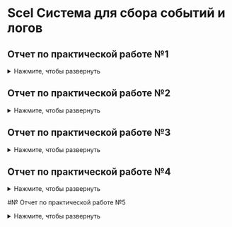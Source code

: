 # Scel Система для сбора событий и логов
 
## Отчет по практической работе №1

<details>
  <summary>Нажмите, чтобы развернуть</summary>

## Rsyslog. Сервер

1 На виртуальных машинах настроил сеть на Сетевой мост 

2 На первой виртуальной машине скачем rsyslog

![Desktop Screenshot 2024 09 11 - 18 30 32 61](https://github.com/user-attachments/assets/558a706d-9d84-43c2-b1f8-9c774f328ba0)

3 Запустим сервис. Проверим работоспособность

![Desktop Screenshot 2024 09 11 - 18 31 06 06](https://github.com/user-attachments/assets/e58326f6-e89c-4581-9381-a976c4e68f26)

4 Настраиваем rsyslog для удаленного приема системного журнала

![Desktop Screenshot 2024 09 11 - 18 33 09 92](https://github.com/user-attachments/assets/9bd65fcf-e82d-48d0-bb94-5b544c2dd993)

5 Перезапускаем сервис

![Desktop Screenshot 2024 09 11 - 18 34 28 10](https://github.com/user-attachments/assets/1c36b05e-40f1-4c90-9cd3-31f3b8359995)

## Rsyslog. Клиент

1 На второй виртуальной машине скачаем rsyslog


2 Отредактируем config, добавляем правило для пересылки логов

![Desktop Screenshot 2024 09 11 - 18 35 58 05](https://github.com/user-attachments/assets/1d1d7ff1-f377-4041-a061-50c5608c366c)

3 Перезапускаем сервис

![Desktop Screenshot 2024 09 11 - 18 36 30 76](https://github.com/user-attachments/assets/70a45ee8-fa3a-4307-ab95-f8bf7c2a093d)

## LOKI

1 Разворачиваем на сервере Loki

![Desktop Screenshot 2024 09 11 - 18 57 31 69](https://github.com/user-attachments/assets/ebd01baf-7ffc-4c90-8fd7-fc741e2aa96f)

2 На клиенте устанавлиеваем Promtail

![282036573-44c92d3b-1497-477d-9b9d-cd2aebf7feb1](https://github.com/user-attachments/assets/dec84b26-7519-4276-ad05-657aa4d9e40c)

3 Создаем файл конфинфигурации

![Desktop Screenshot 2024 09 11 - 18 57 09 38](https://github.com/user-attachments/assets/c604ba7a-5a47-48f9-b0b3-002b7c5aef8b)

4 Создаем Unit

![Desktop Screenshot 2024 09 11 - 18 58 39 93](https://github.com/user-attachments/assets/e8fe05da-ce48-450e-aee7-c07681df4232)

![Desktop Screenshot 2024 09 11 - 18 59 34 73](https://github.com/user-attachments/assets/3dd5a127-81b5-407b-a18f-bc84d52d126a)

5 Перезапускаем сервис

![Desktop Screenshot 2024 09 11 - 19 00 54 74](https://github.com/user-attachments/assets/040a46b4-afa4-46a6-ab89-d85f528272fe)

6 Посмотрим логи на сервере

![Desktop Screenshot 2024 09 11 - 19 12 34 04](https://github.com/user-attachments/assets/d58cc6b4-a0dd-4748-9834-6ad17440085a)

![Desktop Screenshot 2024 09 11 - 19 12 53 15](https://github.com/user-attachments/assets/f00ebef9-0633-4af8-9e98-af69ee776487)

## SIGNOZ

1 Запускаем контейнер на сервере

![Desktop Screenshot 2024 09 11 - 19 20 46 83](https://github.com/user-attachments/assets/79fe5bba-bb61-4c26-ad42-e92154b3abe9)

2 Так же для клиента редактируем docker-compose файл

![Desktop Screenshot 2024 09 11 - 19 22 54 66](https://github.com/user-attachments/assets/270c4051-e45f-47c0-bf79-e6be491ff862)

3 Запускаем контейнер 

![Desktop Screenshot 2024 09 25 - 14 47 51 23](https://github.com/user-attachments/assets/26590260-afef-46ba-8e58-fc838e823e63)

4 Наблюдаем логи в SigNoz

![Desktop Screenshot 2024 09 25 - 14 47 51 25](https://github.com/user-attachments/assets/311b9120-8f8c-488a-ba86-327b782560b3)


![Desktop Screenshot 2024 09 25 - 14 47 51 26](https://github.com/user-attachments/assets/ac96cf69-1261-40eb-bfcd-d35065074a5c)


</details>

## Отчет по практической работе №2

<details>
  <summary>Нажмите, чтобы развернуть</summary>
 
https://colab.research.google.com/drive/1i-UAwV851rVhOP3LJ6zvfTDJJMig8LkN?usp=sharing

https://github.com/hipster-x/Scel/blob/main/PR2_sssl.ipynb

</details>

## Отчет по практической работе №3

<details>
  <summary>Нажмите, чтобы развернуть</summary>

В данной практике я выбрал готовый вариант Wazuh Server

![Desktop Screenshot 2024 10 23 - 17 40 34 02](https://github.com/user-attachments/assets/2a02955f-8879-45e6-a3b7-6c44bfc639c3)

![Desktop Screenshot 2024 10 23 - 18 31 45 29](https://github.com/user-attachments/assets/b48dad7f-b686-405f-933b-23cc85298f4a)

Авторизация

![Desktop Screenshot 2024 10 23 - 18 32 10 64](https://github.com/user-attachments/assets/2a580f71-b37a-4aa9-b3b3-aa1e1936bba0)

Веб-интерфейс Wazuh

![Desktop Screenshot 2024 10 23 - 18 33 11 25](https://github.com/user-attachments/assets/6098b1cd-da2c-439b-b61a-529939eee464)

Теперь готовимся установить агент на другой ВМ

![Desktop Screenshot 2024 10 23 - 18 47 30 13](https://github.com/user-attachments/assets/33a10e40-7ef4-4efd-a41d-3e66535658ab)

![Desktop Screenshot 2024 10 23 - 18 57 29 49](https://github.com/user-attachments/assets/f0453f67-ddec-44ea-9b30-a75946da6757)

Разворачиваем агент на второй ВМ

![Desktop Screenshot 2024 10 23 - 20 30 44 32](https://github.com/user-attachments/assets/170e2e6f-0370-47a7-8945-8c67471857eb)

![Desktop Screenshot 2024 10 23 - 20 31 03 94](https://github.com/user-attachments/assets/c2517fa5-8087-4ca0-b3e3-12db90638c26)

После настройки убедились, что агент настроен. И доступна машина для мониторинга

![Desktop Screenshot 2024 10 23 - 20 31 51 17](https://github.com/user-attachments/assets/6b4c060b-4765-46f4-9e9b-56a8b6cc5c73)

![Desktop Screenshot 2024 10 23 - 20 31 59 68](https://github.com/user-attachments/assets/8e4696c6-c362-4193-90d6-abee60090a49)

Система имеет встроенный детектор уязвимостей

![Desktop Screenshot 2024 10 23 - 20 39 34 80](https://github.com/user-attachments/assets/26648dab-eff5-4006-b30e-a5545b1fbe06)

![Desktop Screenshot 2024 10 23 - 20 42 56 21](https://github.com/user-attachments/assets/3a3a7fd0-2278-45c5-b29b-48b9925d7f23)

![Desktop Screenshot 2024 10 23 - 20 48 44 38](https://github.com/user-attachments/assets/7ce77388-d981-495e-9ba6-c52b4e08819c)

![Desktop Screenshot 2024 10 23 - 20 49 01 80](https://github.com/user-attachments/assets/3e62f660-90f6-4534-b069-b87615dbe18b)

![Desktop Screenshot 2024 10 23 - 20 49 09 98](https://github.com/user-attachments/assets/731fc465-0a4c-4fdd-bca2-c175e822da71)

Создание проверки целостности файлов

![Desktop Screenshot 2024 11 05 - 11 05 31 89](https://github.com/user-attachments/assets/c2eff684-47ca-40ef-a731-241c28e33292)

Настройка выявлений уязвимостей в соответствии с документацией

![Desktop Screenshot 2024 11 05 - 11 18 40 89](https://github.com/user-attachments/assets/d488c79e-037a-46d5-a3bf-a8196dd606ea)

Выявление скрытых процессов

![Desktop Screenshot 2024 11 05 - 11 11 38 20](https://github.com/user-attachments/assets/f145f3f0-b26f-456d-bcc6-c1a903d6506d)

Выявление SQL-инъекций

![Desktop Screenshot 2024 11 05 - 11 20 39 56](https://github.com/user-attachments/assets/5e9046b5-b2d2-49c3-b5ba-329dace39e7f)

Проверка работы настроенных механизмов

SQL injection

![Desktop Screenshot 2024 11 06 - 16 50 47 21](https://github.com/user-attachments/assets/27110d12-4c05-4296-afee-5283a82e5d9e)

![Desktop Screenshot 2024 11 06 - 16 51 13 52](https://github.com/user-attachments/assets/6db803d1-50cc-47aa-9626-1971751e46dc)


  </details>

## Отчет по практической работе №4 

<details>
  <summary>Нажмите, чтобы развернуть</summary>

 Network Threat Hunting
 
## Скачиваем и разворачиваем стенд

![Desktop Screenshot 2024 12 01 - 13 55 34 31](https://github.com/user-attachments/assets/e267b5be-1451-4bb7-8861-452a4b9c7404)

Логинимся

![Desktop Screenshot 2024 12 01 - 14 07 57 32](https://github.com/user-attachments/assets/31c80cc9-1e0e-4c93-a9cb-0a357a326eab)

Добавляем адрес с траффиком к skype.com в safelist, как сказано в руководстве

![Desktop Screenshot 2024 12 01 - 14 07 21 30](https://github.com/user-attachments/assets/321e041c-d6e7-4681-9912-df570affe610)

![Desktop Screenshot 2024 12 01 - 14 22 23 47](https://github.com/user-attachments/assets/8d255d7e-51c5-446f-a4ae-1a38c6ccd560)

![Desktop Screenshot 2024 12 01 - 14 26 07 37](https://github.com/user-attachments/assets/489333d4-7015-4229-8dc4-be6c02b4e664)

Конечный safelist

![Desktop Screenshot 2024 12 01 - 14 26 54 21](https://github.com/user-attachments/assets/44c945e0-0824-47af-bd87-18842ddaf033)

## Lab 1

Импортируем логи и переключаемся на них в стенде

![Desktop Screenshot 2024 12 01 - 14 20 47 59](https://github.com/user-attachments/assets/5579f614-c139-4875-ae94-fd11dd4127ce)

Выбираем нужный Database

![Desktop Screenshot 2024 12 01 - 14 27 20 84](https://github.com/user-attachments/assets/6561c7c7-1af9-4ffb-b55b-f8bc68881cb7)

Переходим в модуль beacon web и анализируем 

![Desktop Screenshot 2024 12 01 - 14 29 00 65](https://github.com/user-attachments/assets/4a66736a-c065-4142-bba8-70c28c775f94)

![Desktop Screenshot 2024 12 01 - 14 30 02 85](https://github.com/user-attachments/assets/c3f7e125-18a6-475d-97cb-4201f63953cc)

Анализ всех адресов показал, что - 

Высокий уровень согласованности метрик (99.70%):

Такая высокая согласованность (cumulative metric conformity) может свидетельствовать о регулярных, четко упорядоченных запросах от источника к целевому IP-адресу. 
Это может быть признаком Beaconing-а, когда зараженное устройство связывается с управляющим сервером (C2).

Общее количество соединений (3011):

Для одного IP-адреса это значительное количество соединений. Если это типично для сети, возможно, это не аномалия. Но если такая активность не ожидается (например, для обычного пользователя или устройства IoT), это может указывать на нежелательное поведение.
Равномерное распределение активности на графике:

Использование HTTP без шифрования:

Отсутствие HTTPS может означать, что данные передаются в незашифрованном виде, что рискованно. Для связи с C2-серверами часто используются такие незащищенные протоколы.

Практически все адреса связаны с Windows, так что добавляем их в safelist

Конечный safelist

![Desktop Screenshot 2024 12 01 - 14 34 08 05](https://github.com/user-attachments/assets/c1f2f4d5-a732-4a37-939f-57b4d9262744)

Перейдём в модуль длительных соединений

![Desktop Screenshot 2024 12 01 - 14 35 56 73](https://github.com/user-attachments/assets/791cfa0e-62b0-4949-9427-5fb44ee70b23)

Всего 2 адресса, проверим их через VirusTotal

![Desktop Screenshot 2024 12 01 - 14 39 36 01](https://github.com/user-attachments/assets/75b12901-9f43-42b3-8d81-7bd90363fc86)

![Desktop Screenshot 2024 12 01 - 14 39 41 20](https://github.com/user-attachments/assets/dc133526-f8e2-4a37-b226-7788b7cde088)

VirusTotal пометил один из адресов, как вредоносный.

Подозрительная природа доменов
Связанные с IP домены `piensorcad6302755c.aiihosted.com` и `demo1.aiihosted.com` выглядят подозрительно:
Длинные, автоматически сгенерированные имена часто используются злоумышленниками для маскировки.
Домены связаны с поддоменами `aiihosted.com`, что может указывать на временную инфраструктуру (например, для фишинга, C2 или ботнетов).

Связь с DigitalOcean
Этот IP принадлежит хостинг-провайдеру `DigitalOcean`, который, как и другие публичные облачные провайдеры, часто используется для легальных целей. Однако злоумышленники также арендуют облачные серверы для вредоносной активности, таких как:
Развёртывание C2-серверов.
Проведение атак (например, DDoS, фишинг).

Связь с файлом `"7May2021_export_bookmark.html"`:
Хотя файл не был помечен как вредоносный, сама его природа (экспорт закладок) может намекать на использование IP для передачи данных, что требует дополнительного анализа.

## Lab 2

Импортируем логи и переключаемся на них.

![Desktop Screenshot 2024 12 01 - 14 39 41 20](https://github.com/user-attachments/assets/d7a92e5b-7ac0-49de-8355-8c2b80c6c2e8)

На основной странице пусто, но система отсылается к модулю DNS, убираем фильтры

![Desktop Screenshot 2024 12 01 - 14 45 40 51](https://github.com/user-attachments/assets/b78f6d15-d7eb-4eb9-9ea7-a7f144393d23)

Подозрительный домен: `honestimnotevil.com`
Название домена вызывает подозрения из-за своей провокационной природы ("честно, я не злой"), что может быть попыткой злоумышленников замаскировать свои намерения.
Такие имена доменов часто используют в тестовых или вредоносных инфраструктурах.

Большое количество запросов (2074 запросов)
Это аномальное количество DNS-запросов к одному домену, что может свидетельствовать о:
Подключении к Command & Control серверу.
Вредоносной программе, регулярно обращающейся к этому домену.

Длинные поддомены

Например:
`...b7f9090b8e40bac43eb80a.honestimnotevil.com`
`...291b4324545e080e82a0ea.honestimnotevil.com`

Длинные, случайно сгенерированные поддомены часто используются в доменной генерации (DGA — Domain Generation Algorithm), которая характерна для вредоносных программ.
Каждый новый поддомен может быть связан с уникальной сессией или устройством, участвующим в ботнете.

Связь с единственным хостом: `172.21.8.157`
Все запросы направлены на один IP-адрес (172.21.8.157).
Это может быть внутренний сервер или прокси для перенаправления запросов, но такой концентрации трафика стоит уделить внимание.

Нет прямых соединений (Direct Connections = 0)
Указано, что прямые соединения отсутствуют, что говорит о том, что злоумышленники могут использовать DNS-туннелирование для передачи данных через DNS-запросы.
Что меня смущает:
DNS-туннелирование или C2-активность

Количество запросов и странные поддомены сильно указывают на DNS-туннелирование или связь с Command & Control сервером.
DGA (Domain Generation Algorithm)

Автоматически сгенерированные поддомены и подозрительный основной домен усиливают вероятность того, что это вредоносная инфраструктура.
Аномальная активность в сети

Если это единственный хост (172.21.8.157), отправляющий такие запросы, он может быть скомпрометированным устройством.

## Lab 3 

![Desktop Screenshot 2024 12 01 - 14 46 27 68](https://github.com/user-attachments/assets/c1b48a56-a203-4651-9a9a-b7174f5ba605)

![Desktop Screenshot 2024 12 01 - 14 50 20 30](https://github.com/user-attachments/assets/4b941fb7-990a-4c1d-9ce0-306eb55b0e01)

Переходим в модуль beacons web

![Desktop Screenshot 2024 12 01 - 14 51 07 01](https://github.com/user-attachments/assets/66500f76-7a20-4ccf-ba29-45cf256b4f50)

Анализируем адреса и вносим легитивные в safelist

![Desktop Screenshot 2024 12 01 - 14 51 39 36](https://github.com/user-attachments/assets/a25e4442-edb6-4bc3-87df-fb20cd8d1033)

Остается всего два адреса, проверим каждый через VirusTotal

![Desktop Screenshot 2024 12 01 - 14 52 24 04](https://github.com/user-attachments/assets/6fe8e36a-4607-4eeb-b4c7-d80a0abe12f6)

Связь с вредоносной активностью

Метка DGA и упоминание Cobalt Strike усиливают подозрения, что домен используется для управления вредоносной активностью.
Количество детекций

Пять независимых сервисов отметили домен как вредоносный, что повышает вероятность его использования в атаках.
Неопределённость IP-адреса

`IP 210.71.232.11` необходимо анализировать отдельно. Если он используется несколькими подозрительными доменами, это усилит подозрения.
Свежесть данных

Анализ проводился месяц назад, что недостаточно актуально для оценки текущей активности домена.

</details>


#№ Отчет по практической работе №5

<details>
  <summary>Нажмите, чтобы развернуть</summary>.

## Стенд

Для выполнения работы использовал стенд из практической работы 3

Стенд состоит из 3 виртуальных машин

1. Ubuntu с агентом Wazuh
2. Ubuntu с сервером Wazuh
3. Kali Linux

Готовый веб-интерфейс с подключенным wazuh - агентом

![Desktop Screenshot 2024 12 02 - 17 16 25 75](https://github.com/user-attachments/assets/a6e0a2da-2c1c-4bcc-a93a-c197cff02b6a)

## IDS Suricata

Развернем IDS Suricata на агенте

![Desktop Screenshot 2024 12 02 - 17 22 10 49](https://github.com/user-attachments/assets/2c510a76-3d2a-4a14-8973-9a6775c58ee7)

![Desktop Screenshot 2024 12 02 - 17 22 45 96](https://github.com/user-attachments/assets/e12d8260-5da0-4dbe-a7b8-f43198b06781)

Настраиваем конфигурацию

![Desktop Screenshot 2024 12 02 - 17 27 04 42](https://github.com/user-attachments/assets/62102ece-a97a-4009-bfd9-a5f6b5bb7556)

![Desktop Screenshot 2024 12 02 - 17 40 25 26](https://github.com/user-attachments/assets/b0446046-b47c-453f-a317-d78379c84807)

![Desktop Screenshot 2024 12 02 - 20 22 40 38](https://github.com/user-attachments/assets/0997d473-217b-47d9-be55-bd6b905e09d4)

Так же настроим сбор логов

![Desktop Screenshot 2024 12 02 - 17 33 17 75](https://github.com/user-attachments/assets/dd990f95-418c-427c-b4f7-f40e8046c57e)

И получаем логи Suricata

![Desktop Screenshot 2024 12 02 - 20 21 52 22](https://github.com/user-attachments/assets/af9dd82a-11fb-43e7-ba6c-415cb4f71514)

## Сканер уязвимостей Nikto

На агенте пустой Apache

![Desktop Screenshot 2024 12 02 - 20 23 28 24](https://github.com/user-attachments/assets/de87838f-8ce3-4830-9eaa-1363fe8be671)

Запускаем сканер уязвимостей

![Desktop Screenshot 2024 12 02 - 20 24 14 38](https://github.com/user-attachments/assets/c3a82357-2ac6-4c90-93cb-206e027d30ec)

Ловим события от Suricata

![Desktop Screenshot 2024 12 02 - 23 51 44 27](https://github.com/user-attachments/assets/27accc43-4cfb-48e2-a74e-f0ffff0ee0c4)

Подробнее

![Desktop Screenshot 2024 12 02 - 23 50 55 84](https://github.com/user-attachments/assets/4e3a4c0a-b097-4b9b-86d5-99e788f215fa)

![Desktop Screenshot 2024 12 02 - 23 51 05 10](https://github.com/user-attachments/assets/5b085c35-7797-4f27-9855-74e3c4da46bb)

![Desktop Screenshot 2024 12 02 - 23 51 13 77](https://github.com/user-attachments/assets/71c5f4de-f9ee-41bd-b7ef-1f3412469ea1)

## YARA 

### Агент

Скачиваем и устанавливаем yara, докачивая правила 

![Desktop Screenshot 2024 12 03 - 16 13 28 97](https://github.com/user-attachments/assets/290ef9f6-29ca-4508-910c-3fd49270f45d)

Создаем конфиг

![Desktop Screenshot 2024 12 03 - 00 37 17 08](https://github.com/user-attachments/assets/bb7d6304-6a5a-44a3-999e-e3689be29f76)

Редактируем ossec 

![Desktop Screenshot 2024 12 03 - 00 41 21 38](https://github.com/user-attachments/assets/23044af3-3c2d-4d6a-a45f-6501a6f012e4)

### Сервер

![Desktop Screenshot 2024 12 03 - 00 43 35 40](https://github.com/user-attachments/assets/a143a57b-6978-47f9-80f1-073904020bd0)

![Desktop Screenshot 2024 12 03 - 00 46 53 30](https://github.com/user-attachments/assets/d69184a0-75e7-4252-bdf3-5a010bffff6a)

На данном этапе я словил критическую ошибку на агенте и не смог работать на нем, поэтому пришлось преустановить на другую ВМ (далее ip `192.168.43.182`)

![Desktop Screenshot 2024 12 03 - 15 26 05 54](https://github.com/user-attachments/assets/08192e82-287a-4d79-acfc-8c8d622938cb)


Запуск действий на агенте 

![Desktop Screenshot 2024 12 03 - 16 43 55 32](https://github.com/user-attachments/assets/94cedf93-91a3-4cb9-9931-b6f1fc7f1884)

Логи на сервере

![Desktop Screenshot 2024 12 03 - 15 24 10 11](https://github.com/user-attachments/assets/2b3d44a2-8f7d-4d82-8c42-16d1d5771a75)

![Desktop Screenshot 2024 12 03 - 15 25 22 11](https://github.com/user-attachments/assets/4559dbe6-243a-4d0a-8923-d1c2478d2bde)

</details>
